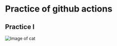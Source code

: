 # Practice of github actions 
## Practice I 
![Image of cat](https://octodex.github.com/images/yaktocat.png)
